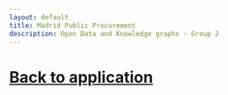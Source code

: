 ```yaml
---
layout: default
title: Madrid Public Procurement
description: Open Data and Knowledge graphs - Group 2
---
```


# [Back to application](./app_main.html) 
